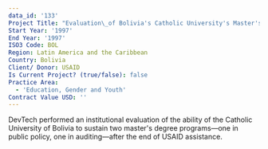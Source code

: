 ```yaml
---
data_id: '133'
Project Title: "Evaluation\_of Bolivia's Catholic University's Master's Programs"
Start Year: '1997'
End Year: '1997'
ISO3 Code: BOL
Region: Latin America and the Caribbean
Country: Bolivia
Client/ Donor: USAID
Is Current Project? (true/false): false
Practice Area:
  - 'Education, Gender and Youth'
Contract Value USD: ''
---
```

DevTech performed an institutional evaluation of the ability of the Catholic University of Bolivia to sustain two master's degree programs—one in public policy, one in auditing—after the end of USAID assistance.
